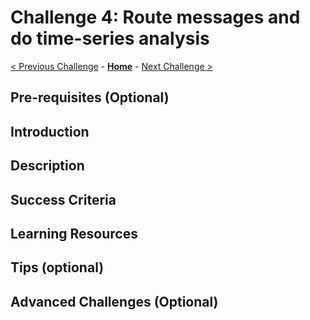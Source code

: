 # Challenge 4: Route messages and do time-series analysis

[< Previous Challenge](./Challenge-03.md) - **[Home](../README.md)** - [Next Challenge >](./Challenge-05.md)


## Pre-requisites (Optional)

## Introduction

## Description

## Success Criteria

## Learning Resources

## Tips (optional)

## Advanced Challenges (Optional)